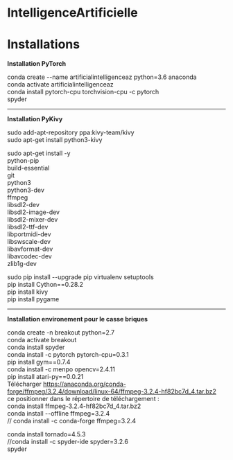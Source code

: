 # IntelligenceArtificielle

Installations
=============================

**Installation PyTorch**

conda create --name artificialintelligenceaz python=3.6 anaconda  
conda activate artificialintelligenceaz  
conda install pytorch-cpu torchvision-cpu -c pytorch  
spyder  

--------------------------------------
**Installation PyKivy**

sudo add-apt-repository ppa:kivy-team/kivy  
sudo apt-get install python3-kivy  
 
sudo apt-get install -y \
    python-pip \
    build-essential \
    git \
    python3 \
    python3-dev \
    ffmpeg \
    libsdl2-dev \
    libsdl2-image-dev \
    libsdl2-mixer-dev \
    libsdl2-ttf-dev \
    libportmidi-dev \
    libswscale-dev \
    libavformat-dev \
    libavcodec-dev \
    zlib1g-dev  
 
sudo pip install --upgrade pip virtualenv setuptools  
pip install Cython==0.28.2  
pip install kivy  
pip install pygame  


--------------------------------------
**Installation environement pour le casse briques**

conda create -n breakout python=2.7  
conda activate breakout  
conda install spyder  
conda install -c pytorch pytorch-cpu=0.3.1  
pip install gym==0.7.4  
conda install -c menpo opencv=2.4.11  
pip install atari-py==0.0.21  
Télécharger https://anaconda.org/conda-forge/ffmpeg/3.2.4/download/linux-64/ffmpeg-3.2.4-hf82bc7d_4.tar.bz2  
ce positionner dans le répertoire de téléchargement :  
conda install ffmpeg-3.2.4-hf82bc7d_4.tar.bz2  
conda install --offline ffmpeg=3.2.4  
// conda install -c conda-forge ffmpeg=3.2.4  

conda install tornado=4.5.3  
//conda install -c spyder-ide spyder=3.2.6  
spyder  


